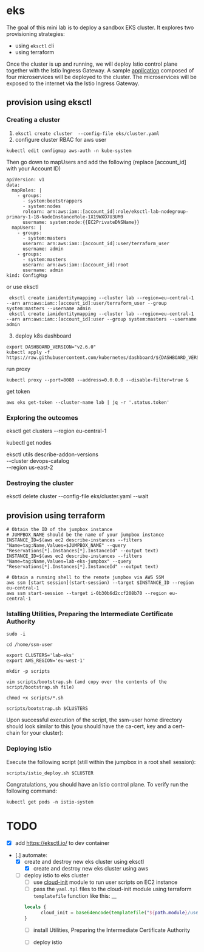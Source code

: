 # eks

The goal of this mini lab is to deploy a sandbox EKS cluster. It explores two provisioning strategies:
- using `eksctl` cli
- using terraform

Once the cluster is up and running, we will deploy Istio control plane together with the Istio Ingress Gateway.
A sample [application](https://istio.io/latest/docs/examples/bookinfo/) composed of four microservices will be deployed to the cluster.
The microservices will be exposed to the internet via the Istio Ingress Gateway.

## provision using eksctl

### Creating a cluster

1. `eksctl create cluster  --config-file eks/cluster.yaml`
2. configure cluster RBAC for aws user
```
kubectl edit configmap aws-auth -n kube-system
```
Then go down to mapUsers and add the following (replace [account_id] with your Account ID)
```
apiVersion: v1
data:
  mapRoles: |
    - groups:
      - system:bootstrappers
      - system:nodes
      rolearn: arn:aws:iam::[account_id]:role/eksctl-lab-nodegroup-primary-1-18-NodeInstanceRole-1X19WXO7U3UM9
      username: system:node:{{EC2PrivateDNSName}}
  mapUsers: |
    - groups:
      - system:masters
      userarn: arn:aws:iam::[account_id]:user/terraform_user
      username: admin
    - groups:
      - system:masters
      userarn: arn:aws:iam::[account_id]:root
      username: admin
kind: ConfigMap
```
or use eksctl

```
 eksctl create iamidentitymapping --cluster lab --region=eu-central-1 --arn arn:aws:iam::[account_id]:user/terraform_user --group system:masters --username admin
 eksctl create iamidentitymapping --cluster lab --region=eu-central-1 --arn arn:aws:iam::[account_id]:user --group system:masters --username admin
```
3. deploy k8s dashboard

```
export DASHBOARD_VERSION="v2.6.0"
kubectl apply -f https://raw.githubusercontent.com/kubernetes/dashboard/${DASHBOARD_VERSION}/aio/deploy/recommended.yaml
```

run proxy
```
kubectl proxy --port=8080 --address=0.0.0.0 --disable-filter=true &

```
get token
```
aws eks get-token --cluster-name lab | jq -r '.status.token'

```

### Exploring the outcomes

eksctl get clusters --region eu-central-1

kubectl get nodes

eksctl utils describe-addon-versions \
    --cluster devops-catalog \
    --region us-east-2

### Destroying the cluster

eksctl delete cluster  --config-file eks/cluster.yaml  --wait


## provision using terraform

```shell
# Obtain the ID of the jumpbox instance
# JUMPBOX_NAME should be the name of your jumpbox instance
INSTANCE_ID=$(aws ec2 describe-instances --filters "Name=tag:Name,Values=$JUMPBOX_NAME" --query "Reservations[*].Instances[*].InstanceId" --output text)
INSTANCE_ID=$(aws ec2 describe-instances --filters "Name=tag:Name,Values=lab-eks-jumpbox" --query "Reservations[*].Instances[*].InstanceId" --output text)

# Obtain a running shell to the remote jumpbox via AWS SSM
aws ssm [start session](start-session) --target $INSTANCE_ID --region eu-central-1
aws ssm start-session --target i-0b30b6d2ccf208b70 --region eu-central-1
```

### Istalling Utilities, Preparing the Intermediate Certificate Authority

```shell
sudo -i

cd /home/ssm-user

export CLUSTERS='lab-eks'
export AWS_REGION='eu-west-1'

mkdir -p scripts

vim scripts/bootstrap.sh (and copy over the contents of the script/bootstrap.sh file)

chmod +x scripts/*.sh

scripts/bootstrap.sh $CLUSTERS
```

Upon successful execution of the script, the ssm-user home directory should look similar to this (you should have the ca-cert, key and a cert-chain for your cluster):

### Deploying Istio

Execute the following script (still within the jumpbox in a root shell session):

```shell
scripts/istio_deploy.sh $CLUSTER
```

Congratulations, you should have an Istio control plane. To verify run the following command:

```shell
kubectl get pods -n istio-system
```


# TODO
- [X] add https://eksctl.io/ to dev container
- [.] automate:
   - [x] create and destroy new eks cluster using eksctl
      - [x] create and destroy new eks cluster using aws
    - [ ] deploy istio to eks cluster
        - [ ] use [cloud-init](https://docs.aws.amazon.com/AWSEC2/latest/UserGuide/user-data.html) module to run user scripts on EC2 instance
        - [ ] pass the `yaml.tpl` files to the cloud-init module using terraform `templatefile` function like this: __
        ```terraform
        locals {
              cloud_init = base64encode(templatefile("${path.module}/user-data/cloud_init.yml.tpl", { istio_values_yml = local.istio_values_yml, helmfile = local.helmfile, rootca_pkey = local.rootca_pkey, rootca = local.rootca, intca_pkey = local.intca_pkey, intca = local.intca }))
        }
        ```
        - [ ] install Utilities, Preparing the Intermediate Certificate Authority
        - [ ] deploy istio

